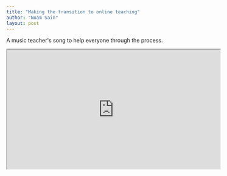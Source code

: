 ```yaml
---
title: "Making the transition to online teaching"
author: "Noam Sain"
layout: post
---
```


A music teacher's song to help everyone through the process.

<iframe width="560" height="315" src="https://www.youtube.com/embed/Zy_y9yOrgxk" title="How I'm Handling Online Teaching" allowfullscreen></iframe>
